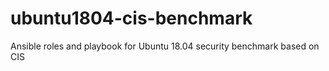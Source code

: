 # ubuntu1804-cis-benchmark
Ansible roles and playbook for Ubuntu 18.04 security benchmark based on CIS